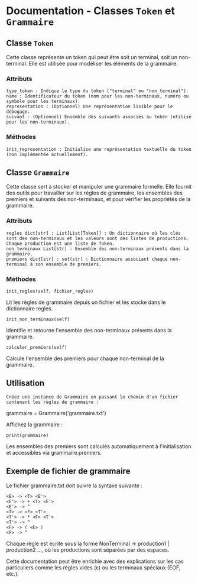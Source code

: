 # Documentation - Classes `Token` et `Grammaire`
## Classe `Token`

Cette classe représente un token qui peut être soit un terminal, soit un non-terminal. Elle est utilisée pour modéliser les éléments de la grammaire.
### Attributs

    type_token : Indique le type du token ("terminal" ou "non_terminal").
    name : Identificateur du token (nom pour les non-terminaux, numéro ou symbole pour les terminaux).
    representation : (Optionnel) Une représentation lisible pour le débogage.
    suivant : (Optionnel) Ensemble des suivants associés au token (utilisé pour les non-terminaux).

### Méthodes

    init_representation : Initialise une représentation textuelle du token (non implémentée actuellement).

## Classe `Grammaire`

Cette classe sert à stocker et manipuler une grammaire formelle. Elle fournit des outils pour travailler sur les règles de grammaire, les ensembles des premiers et suivants des non-terminaux, et pour vérifier les propriétés de la grammaire.
### Attributs

    regles dict[str] : List[List[Token]] : Un dictionnaire où les clés sont des non-terminaux et les valeurs sont des listes de productions. Chaque production est une liste de Token.
    non_terminaux List[str] : Ensemble des non-terminaux présents dans la grammaire.
    premiers dict[str] : set(str) : Dictionnaire associant chaque non-terminal à son ensemble de premiers.

### Méthodes

    init_regles(self, fichier_regles) 
Lit les règles de grammaire depuis un fichier et les stocke dans le dictionnaire regles.



    init_non_terminaux(self)
Identifie et retourne l'ensemble des non-terminaux présents dans la grammaire.



    calculer_premiers(self)
Calcule l'ensemble des premiers pour chaque non-terminal de la grammaire.

## Utilisation

    Créez une instance de Grammaire en passant le chemin d'un fichier contenant les règles de grammaire :

grammaire = Grammaire('grammaire.txt')

Affichez la grammaire :

    print(grammaire)

Les ensembles des premiers sont calculés automatiquement à l'initialisation et accessibles via grammaire.premiers.

## Exemple de fichier de grammaire

Le fichier grammaire.txt doit suivre la syntaxe suivante :

    <E> -> <T> <E'>
    <E'> -> + <T> <E'> 
    <E'> -> ^
    <T> -> <F> <T'>
    <T'> -> * <F> <T'> 
    <T'> -> ^
    <F> -> ( <E> )
    <F> -> ^

Chaque règle est écrite sous la forme NonTerminal -> production1 | production2 ..., où les productions sont séparées par des espaces.

Cette documentation peut être enrichie avec des explications sur les cas particuliers comme les règles vides (ε) ou les terminaux spéciaux (EOF, etc.).